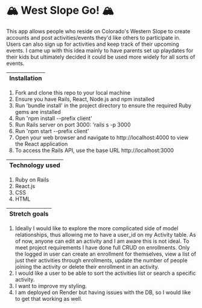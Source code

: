 # :mountain_snow: West Slope Go! :mountain_snow:
This app allows people who reside on Colorado's Western Slope to create accounts and post activities/events they'd like others to participate in. Users can also sign up for activities and keep track of their upcoming events.
I came up with this idea mainly to have parents set up playdates for their kids but ultimately decided it could be used more widely for all sorts of events. 

Installation  | 
------------- | 
1. Fork and clone this repo to your local machine
2. Ensure you have Rails, React, Node.js and npm installed   
2. Run 'bundle install' in the project directory to ensure the required Ruby gems are installed 
3. Run 'npm install --prefix client'  
4. Run Rails server on port 3000: 'rails s -p 3000
5. Run 'npm start --prefix client'
6. Open your web browser and navigate to http://localhost:4000 to view the React application
7. To access the Rails API, use the base URL http://localhost:3000


Technology used  | 
------------- | 
1. Ruby on Rails 
2. React.js
3. CSS
4. HTML


Stretch goals |
------------- |
1. Ideally I would like to explore the more complicated side of model relationships, thus allowing me to have a user_id on my Activity table. As of now, anyone can edit an activity and I am aware this is not ideal. To meet project requirements I have done full CRUD on enrollments. Only the logged in user can create an enrollment for themselves, view a list of just their activities through enrollments, update the number of people joining the activity or delete their enrollment in an activity. <br>
2. I would like a user to be able to sort the activities list or search a specific activity.<br>
3. I want to improve my styling.<br>
4. I am deployed on Render but having issues with the DB, so I would like to get that working as well. 


